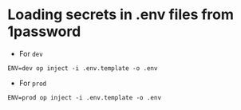 # Loading secrets in .env files from 1password

* For `dev`
```shell
ENV=dev op inject -i .env.template -o .env
```

* For `prod`
```shell
ENV=prod op inject -i .env.template -o .env
```
